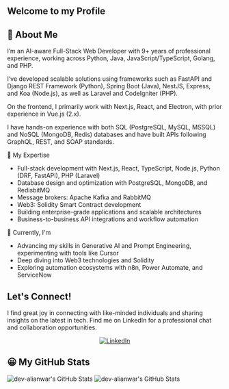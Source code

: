 ## Welcome to my Profile

## 👋 About Me
I’m an AI-aware Full-Stack Web Developer with 9+ years of professional experience, working across Python, Java, JavaScript/TypeScript, Golang, and PHP.

I’ve developed scalable solutions using frameworks such as FastAPI and Django REST Framework (Python), Spring Boot (Java), NestJS, Express, and Koa (Node.js), as well as Laravel and CodeIgniter (PHP).

On the frontend, I primarily work with Next.js, React, and Electron, with prior experience in Vue.js (2.x).

I have hands-on experience with both SQL (PostgreSQL, MySQL, MSSQL) and NoSQL (MongoDB, Redis) databases and have built APIs following GraphQL, REST, and SOAP standards.


🧠 My Expertise
- Full-stack development with Next.js, React, TypeScript, Node.js, Python (DRF, FastAPI), PHP (Laravel)
- Database design and optimization with PostgreSQL, MongoDB, and RedisbitMQ
- Message brokers: Apache Kafka and RabbitMQ
- Web3: Solidity Smart Contract development
- Building enterprise-grade applications and scalable architectures
- Business-to-business API integrations and workflow automation

🚀 Currently, I'm
- Advancing my skills in Generative AI and Prompt Engineering, experimenting with tools like Cursor
- Deep diving into Web3 technologies and Solidity
- Exploring automation ecosystems with n8n, Power Automate, and ServiceNow


## Let's Connect!
I find great joy in connecting with like-minded individuals and sharing insights on the latest in tech. 
Find me on LinkedIn for a professional chat and collaboration opportunities.
<p align="center">
<a href="https://www.linkedin.com/in/ali-anwar-1">
  <img src="https://img.shields.io/badge/LinkedIn-Ali%20Anwar-blue?style=flat&logo=linkedin" alt="LinkedIn">
</a>
</p>

<!--
**dev-alianwar/dev-alianwar** is a ✨ _special_ ✨ repository because its `README.md` (this file) appears on your GitHub profile.

Here are some ideas to get you started:

- 🔭 I’m currently working on ...
- 🌱 I’m currently learning ...
- 👯 I’m looking to collaborate on ...
- 🤔 I’m looking for help with ...
- 💬 Ask me about ...
- 📫 How to reach me: ...
- 😄 Pronouns: ...
- ⚡ Fun fact: ...
-->

## 😀 My GitHub Stats
<img src="https://github-readme-stats.vercel.app/api/top-langs/?username=ali-anwar1&theme=radical&show_icons=true&hide_border=false&layout=compact&cache_seconds=1800" alt="dev-alianwar's GitHub Stats" /> 

<img src="https://github-readme-stats.vercel.app/api?username=ali-anwar1&layout=compact&theme=radical&show_icons=true&hide_border=false&count_private=true&cache_seconds=1800" alt="dev-alianwar's GitHub Stats" /> 
